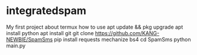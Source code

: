 # integratedspam
My first project about termux
how to use
apt update && pkg upgrade
apt install python
apt install git
git clone https://github.com/KANG-NEWBIE/SpamSms
pip install requests mechanize bs4
cd SpamSms
python main.py
